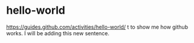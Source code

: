 # hello-world
https://guides.github.com/activities/hello-world/
t to show me how github works. 
I will be adding this new sentence. 
